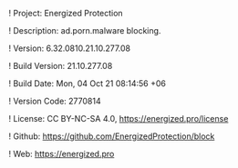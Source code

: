 ! Project: Energized Protection

! Description: ad.porn.malware blocking.

! Version: 6.32.0810.21.10.277.08

! Build Version: 21.10.277.08

! Build Date: Mon, 04 Oct 21 08:14:56 +06

! Version Code: 2770814

! License: CC BY-NC-SA 4.0, https://energized.pro/license

! Github: https://github.com/EnergizedProtection/block

! Web: https://energized.pro

